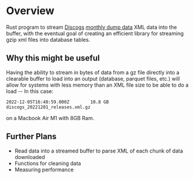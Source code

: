 # Overview
Rust program to stream [Discogs](https://discogs.com/) [monthly dump data](https://discogs-data-dumps.s3.us-west-2.amazonaws.com/index.html) XML data into the buffer, with the eventual goal of creating an efficient library for streaming gzip xml files into database tables.

## Why this might be useful 
Having the ability to stream in bytes of data from a gz file directly into a clearable buffer to load into an output (database, parquet files, etc.) will allow for systems with less memory than an XML file size to be able to do a load -- In this case:
```
2022-12-05T16:48:59.000Z        10.8 GB        discogs_20221201_releases.xml.gz
```
on a Macbook Air M1 with 8GB Ram.

## Further Plans
* Read data into a streamed buffer to parse XML of each chunk of data downloaded 
* Functions for cleaning data
* Measuring performance 
